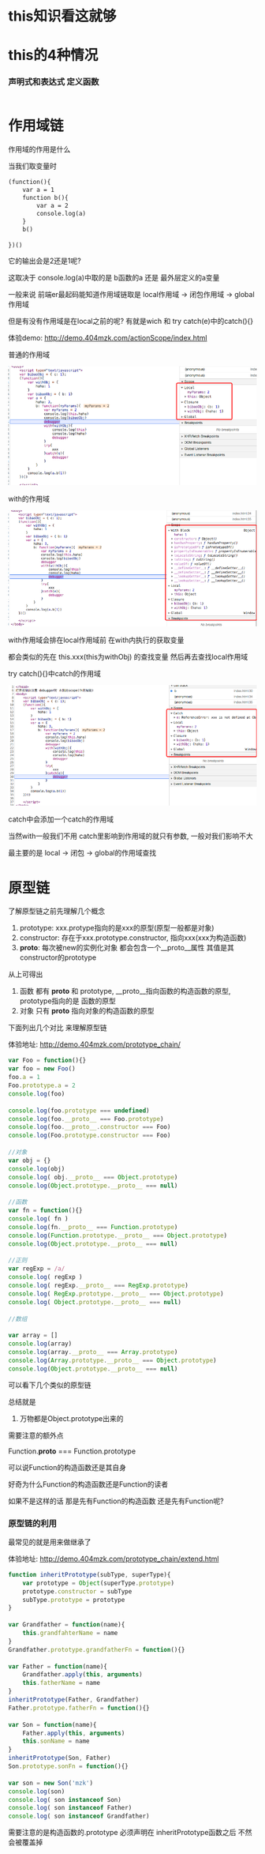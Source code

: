 # this知识看这就够

# this的4种情况

### 声明式和表达式 定义函数

```javascript

```

# 作用域链

作用域的作用是什么

当我们取变量时

```function
(function(){
    var a = 1
    function b(){
        var a = 2
        console.log(a)
    }
    b()
    
})()
```

它的输出会是2还是1呢? 

这取决于 console.log(a)中取的是 b函数的a 还是 最外层定义的a变量

一般来说 前端er最起码能知道作用域链取是 local作用域 -> 闭包作用域 -> global作用域 

但是有没有作用域是在local之前的呢? 有就是wich 和 try catch(e)中的catch(){}

体验demo: http://demo.404mzk.com/actionScope/index.html

普通的作用域

![普通的作用域](/assets/QQ20180701-112457.png)

with的作用域

![with作用域](/assets/QQ20180701-113003.png)

with作用域会排在local作用域前 在with内执行的获取变量

都会类似的先在 this.xxx(this为withObj) 的查找变量 然后再去查找local作用域

try catch(){}中catch的作用域

![try-catch中的作用域](/assets/QQ20180701-113227.png)

catch中会添加一个catch的作用域

当然with一般我们不用 catch里影响到作用域的就只有参数, 一般对我们影响不大

最主要的是 local -> 闭包 -> global的作用域查找

# 原型链

了解原型链之前先理解几个概念

1. prototype: xxx.protype指向的是xxx的原型(原型一般都是对象)
2. constructor: 存在于xxx.prototype.constructor, 指向xxx(xxx为构造函数)
3. __proto__: 每次被new的实例化对象 都会包含一个__proto__属性 其值是其constructor的prototype

从上可得出

1. 函数 都有 __proto__ 和 prototype, __proto__指向函数的构造函数的原型, prototype指向的是 函数的原型
2. 对象 只有 __proto__ 指向对象的构造函数的原型

下面列出几个对比 来理解原型链

体验地址: http://demo.404mzk.com/prototype_chain/

```javascript
var Foo = function(){}
var foo = new Foo()
foo.a = 1
Foo.prototype.a = 2
console.log(foo)

console.log(foo.prototype === undefined)
console.log(foo.__proto__ === Foo.prototype)
console.log(foo.__proto__.constructor === Foo)
console.log(Foo.prototype.constructor === Foo)

//对象
var obj = {}
console.log(obj)
console.log( obj.__proto__ === Object.prototype)
console.log(Object.prototype.__proto__ === null)

//函数
var fn = function(){}
console.log( fn )
console.log(fn.__proto__ === Function.prototype)
console.log(Function.prototype.__proto__ === Object.prototype)
console.log(Object.prototype.__proto__ === null)

//正则
var regExp = /a/
console.log( regExp )
console.log( regExp.__proto__ === RegExp.prototype)
console.log( RegExp.prototype.__proto__ === Object.prototype)
console.log( Object.prototype.__proto__ === null)

//数组

var array = []
console.log(array)
console.log(array.__proto__ === Array.prototype)
console.log(Array.prototype.__proto__ === Object.prototype)
console.log(Object.prototype.__proto__ === null)
```

可以看下几个类似的原型链

总结就是

1. 万物都是Object.prototype出来的

需要注意的额外点

Function.__proto__ === Function.prototype

可以说Function的构造函数还是其自身

好奇为什么Function的构造函数还是Function的读者

如果不是这样的话 那是先有Function的构造函数 还是先有Function呢? 

### 原型链的利用

最常见的就是用来做继承了

体验地址: http://demo.404mzk.com/prototype_chain/extend.html

```javascript
function inheritPrototype(subType, superType){
    var prototype = Object(superType.prototype)
    prototype.constructor = subType
    subType.prototype = prototype
}

var Grandfather = function(name){
    this.grandfahterName = name
}
Grandfather.prototype.grandfatherFn = function(){}

var Father = function(name){
    Grandfather.apply(this, arguments)
    this.fatherName = name
}
inheritPrototype(Father, Grandfather)
Father.prototype.fatherFn = function(){}

var Son = function(name){
    Father.apply(this, arguments)
    this.sonName = name
}
inheritPrototype(Son, Father)
Son.prototype.sonFn = function(){}

var son = new Son('mzk')
console.log(son)
console.log( son instanceof Son)
console.log( son instanceof Father)
console.log( son instanceof Grandfather)
```

需要注意的是构造函数的.prototype 必须声明在 inheritPrototype函数之后 不然会被覆盖掉



